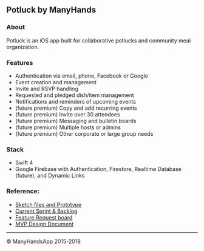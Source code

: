 ## Potluck by ManyHands



### About

Potluck is an iOS app built for collaborative potlucks and community meal organization. 



### Features

- Authentication via email, phone, Facebook or Google
- Event creation and management
- Invite and RSVP handling
- Requested and pledged dish/item management
- Notifications and reminders of upcoming events
- (future premium) Copy and add recurring events
- (future premium) Invite over 30 attendees
- (future premium) Messaging and bulletin boards
- (future premium) Multiple hosts or admins
- (future premium) Other corporate or large group needs


### Stack

- Swift 4
- Google Firebase with Authentication, Firestore, Realtime Database (future), and Dynamic Links

### Reference:

- [Sketch files and Prototype](https://sketch.cloud/s/Oeonw)
- [Current Sprint & Backlog](https://trello.com/invite/b/Ao3BEM1N/fa0bf8af6b96bbce6ad3e1c87a8e79ef/potluck)
- [Feature Request board](https://trello.com/invite/b/N5ilvxA2/f5c9e121d3d01d98a8a8147ca396d9e0/potluck-feature-requests)
- [MVP Design Document](https://docs.google.com/document/d/1F5GlxtKkticPHnaLD3ct78HSxmm1FFyFbaVzdK345a4/edit)


---

&copy; ManyHandsApp 2015-2018